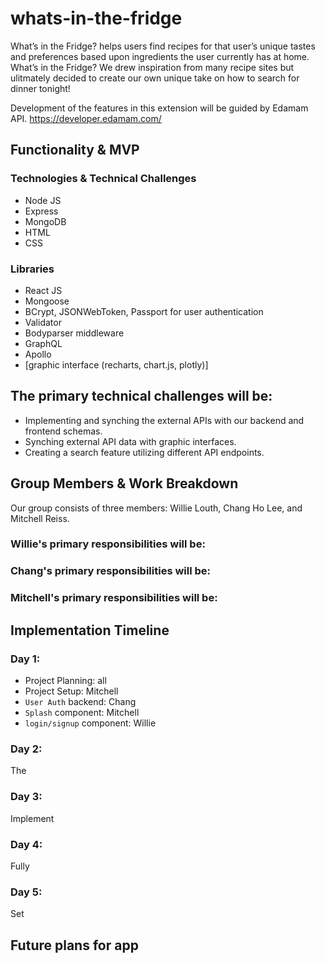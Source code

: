 # whats-in-the-fridge

What’s in the Fridge? helps users find recipes for that user’s unique tastes and preferences based upon ingredients the user currently has at home. What’s in the Fridge? We drew inspiration from many recipe sites but ulitmately decided to create our own unique take on how to search for dinner tonight!

Development of the features in this extension will be guided by Edamam API. https://developer.edamam.com/

## Functionality & MVP
### Technologies & Technical Challenges
* Node JS
* Express
* MongoDB
* HTML
* CSS

### Libraries
* React JS
* Mongoose
* BCrypt, JSONWebToken, Passport for user authentication
* Validator
* Bodyparser middleware
* GraphQL
* Apollo
* [graphic interface (recharts, chart.js, plotly)]

 
## The primary technical challenges will be:
* Implementing and synching the external APIs with our backend and frontend schemas.
* Synching external API data with graphic interfaces.
* Creating a search feature utilizing different API endpoints.
 
## Group Members & Work Breakdown
Our group consists of three members: Willie Louth, Chang Ho Lee, and Mitchell Reiss.
### Willie's primary responsibilities will be:
 
### Chang's primary responsibilities will be:
 
### Mitchell's primary responsibilities will be:
 
## Implementation Timeline
### Day 1: 
* Project Planning: all
* Project Setup: Mitchell
* `User Auth` backend: Chang
* `Splash` component: Mitchell
* `login/signup` component: Willie
### Day 2: 
The 
### Day 3: 
Implement 
### Day 4: 
Fully 
### Day 5: 
Set 

## Future plans for app


